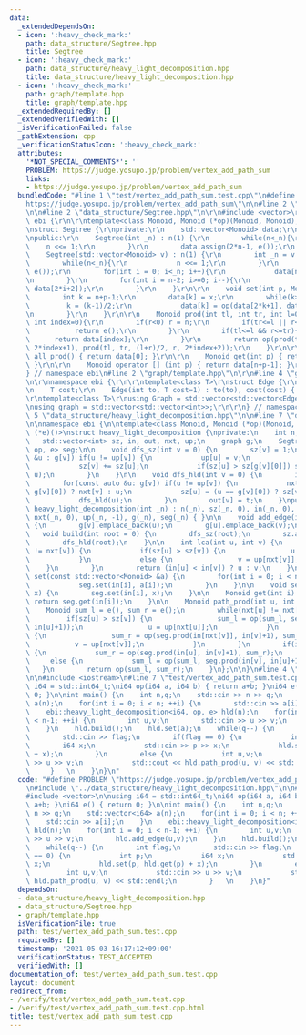 ```yaml
---
data:
  _extendedDependsOn:
  - icon: ':heavy_check_mark:'
    path: data_structure/Segtree.hpp
    title: Segtree
  - icon: ':heavy_check_mark:'
    path: data_structure/heavy_light_decomposition.hpp
    title: data_structure/heavy_light_decomposition.hpp
  - icon: ':heavy_check_mark:'
    path: graph/template.hpp
    title: graph/template.hpp
  _extendedRequiredBy: []
  _extendedVerifiedWith: []
  _isVerificationFailed: false
  _pathExtension: cpp
  _verificationStatusIcon: ':heavy_check_mark:'
  attributes:
    '*NOT_SPECIAL_COMMENTS*': ''
    PROBLEM: https://judge.yosupo.jp/problem/vertex_add_path_sum
    links:
    - https://judge.yosupo.jp/problem/vertex_add_path_sum
  bundledCode: "#line 1 \"test/vertex_add_path_sum.test.cpp\"\n#define PROBLEM \"\
    https://judge.yosupo.jp/problem/vertex_add_path_sum\"\n\n#line 2 \"data_structure/heavy_light_decomposition.hpp\"\
    \n\n#line 2 \"data_structure/Segtree.hpp\"\n\r\n#include <vector>\r\n\r\nnamespace\
    \ ebi {\r\n\r\ntemplate<class Monoid, Monoid (*op)(Monoid, Monoid), Monoid (*e)()>\r\
    \nstruct Segtree {\r\nprivate:\r\n    std::vector<Monoid> data;\r\n    int n;\r\
    \npublic:\r\n    Segtree(int _n) : n(1) {\r\n        while(n<_n){\r\n        \
    \    n <<= 1;\r\n        }\r\n        data.assign(2*n-1, e());\r\n    }\r\n\r\n\
    \    Segtree(std::vector<Monoid> v) : n(1) {\r\n        int _n = v.size();\r\n\
    \        while(n<_n){\r\n            n <<= 1;\r\n        }\r\n        data.assign(2*n-1,\
    \ e());\r\n        for(int i = 0; i<_n; i++){\r\n            data[n+i-1] = v[i];\r\
    \n        }\r\n        for(int i = n-2; i>=0; i--){\r\n            data[i] = op(data[2*i+1],\
    \ data[2*i+2]);\r\n        }\r\n    }\r\n\r\n    void set(int p, Monoid x){\r\n\
    \        int k = n+p-1;\r\n        data[k] = x;\r\n        while(k>0){\r\n   \
    \         k = (k-1)/2;\r\n            data[k] = op(data[2*k+1], data[2*k+2]);\r\
    \n        }\r\n    }\r\n\r\n    Monoid prod(int tl, int tr, int l=0, int r=-1,\
    \ int index=0){\r\n        if(r<0) r = n;\r\n        if(tr<=l || r<=tl){\r\n \
    \           return e();\r\n        }\r\n        if(tl<=l && r<=tr){\r\n      \
    \      return data[index];\r\n        }\r\n        return op(prod(tl, tr, l, (l+r)/2,\
    \ 2*index+1), prod(tl, tr, (l+r)/2, r, 2*index+2));\r\n    }\r\n\r\n    Monoid\
    \ all_prod() { return data[0]; }\r\n\r\n    Monoid get(int p) { return data[n+p-1];\
    \ }\r\n\r\n    Monoid operator [] (int p) { return data[n+p-1]; }\r\n};\r\n\r\n\
    } // namespace ebi\n#line 2 \"graph/template.hpp\"\n\r\n#line 4 \"graph/template.hpp\"\
    \n\r\nnamespace ebi {\r\n\r\ntemplate<class T>\r\nstruct Edge {\r\n    int to;\r\
    \n    T cost;\r\n    Edge(int to, T cost=1) : to(to), cost(cost) { }\r\n};\r\n\
    \r\ntemplate<class T>\r\nusing Graph = std::vector<std::vector<Edge<T>>>;\r\n\r\
    \nusing graph = std::vector<std::vector<int>>;\r\n\r\n} // namespace ebi\n#line\
    \ 5 \"data_structure/heavy_light_decomposition.hpp\"\n\n#line 7 \"data_structure/heavy_light_decomposition.hpp\"\
    \n\nnamespace ebi {\n\ntemplate<class Monoid, Monoid (*op)(Monoid, Monoid), Monoid\
    \ (*e)()>\nstruct heavy_light_decomposition {\nprivate:\n    int n, t = 0;\n \
    \   std::vector<int> sz, in, out, nxt, up;\n    graph g;\n    Segtree<Monoid,\
    \ op, e> seg;\n\n    void dfs_sz(int v = 0) {\n        sz[v] = 1;\n        for(auto\
    \ &u : g[v]) if(u != up[v]) {\n            up[u] = v;\n            dfs_sz(u);\n\
    \            sz[v] += sz[u];\n            if(sz[u] > sz[g[v][0]]) std::swap(g[v][0],\
    \ u);\n        }\n    }\n\n    void dfs_hld(int v = 0) {\n        in[v] = t++;\n\
    \        for(const auto &u: g[v]) if(u != up[v]) {\n            nxt[u] = (u ==\
    \ g[v][0]) ? nxt[v] : u;\n            sz[u] = (u == g[v][0]) ? sz[v] : sz[v]+1;\n\
    \            dfs_hld(u);\n        }\n        out[v] = t;\n    }\npublic:\n   \
    \ heavy_light_decomposition(int _n) : n(_n), sz(_n, 0), in(_n, 0), out(_n, 0),\
    \ nxt(_n, 0), up(_n, -1), g(_n), seg(_n) { }\n\n    void add_edge(int v, int u)\
    \ {\n        g[v].emplace_back(u);\n        g[u].emplace_back(v);\n    }\n\n \
    \   void build(int root = 0) {\n        dfs_sz(root);\n        sz.assign(n, 0);\n\
    \        dfs_hld(root);\n    }\n\n    int lca(int u, int v) {\n        while(nxt[u]\
    \ != nxt[v]) {\n            if(sz[u] > sz[v]) {\n                u = up[nxt[u]];\n\
    \            }\n            else {\n                v = up[nxt[v]];\n        \
    \    }\n        }\n        return (in[u] < in[v]) ? u : v;\n    }\n\n    void\
    \ set(const std::vector<Monoid> &a) {\n        for(int i = 0; i < n; ++i) {\n\
    \            seg.set(in[i], a[i]);\n        }\n    }\n\n    void set(int i, Monoid\
    \ x) {\n        seg.set(in[i], x);\n    }\n\n    Monoid get(int i) {\n       \
    \ return seg.get(in[i]);\n    }\n\n    Monoid path_prod(int u, int v) {\n    \
    \    Monoid sum_l = e(), sum_r = e();\n        while(nxt[u] != nxt[v]) {\n   \
    \         if(sz[u] > sz[v]) {\n                sum_l = op(sum_l, seg.prod(in[nxt[u]],\
    \ in[u]+1));\n                u = up[nxt[u]];\n            }\n            else\
    \ {\n                sum_r = op(seg.prod(in[nxt[v]], in[v]+1), sum_r);\n     \
    \           v = up[nxt[v]];\n            }\n        }\n        if(in[u] < in[v])\
    \ {\n            sum_r = op(seg.prod(in[u], in[v]+1), sum_r);\n        }\n   \
    \     else {\n            sum_l = op(sum_l, seg.prod(in[v], in[u]+1));\n     \
    \   }\n        return op(sum_l, sum_r);\n    }\n};\n\n}\n#line 4 \"test/vertex_add_path_sum.test.cpp\"\
    \n\n#include <iostream>\n#line 7 \"test/vertex_add_path_sum.test.cpp\"\n\nusing\
    \ i64 = std::int64_t;\ni64 op(i64 a, i64 b) { return a+b; }\ni64 e() { return\
    \ 0; }\n\nint main() {\n    int n,q;\n    std::cin >> n >> q;\n    std::vector<i64>\
    \ a(n);\n    for(int i = 0; i < n; ++i) {\n        std::cin >> a[i];\n    }\n\
    \    ebi::heavy_light_decomposition<i64, op, e> hld(n);\n    for(int i = 0; i\
    \ < n-1; ++i) {\n        int u,v;\n        std::cin >> u >> v;\n        hld.add_edge(u,v);\n\
    \    }\n    hld.build();\n    hld.set(a);\n    while(q--) {\n        int flag;\n\
    \        std::cin >> flag;\n        if(flag == 0) {\n            int p;\n    \
    \        i64 x;\n            std::cin >> p >> x;\n            hld.set(p, hld.get(p)\
    \ + x);\n        }\n        else {\n            int u,v;\n            std::cin\
    \ >> u >> v;\n            std::cout << hld.path_prod(u, v) << std::endl;\n   \
    \     }   \n    }\n}\n"
  code: "#define PROBLEM \"https://judge.yosupo.jp/problem/vertex_add_path_sum\"\n\
    \n#include \"../data_structure/heavy_light_decomposition.hpp\"\n\n#include <iostream>\n\
    #include <vector>\n\nusing i64 = std::int64_t;\ni64 op(i64 a, i64 b) { return\
    \ a+b; }\ni64 e() { return 0; }\n\nint main() {\n    int n,q;\n    std::cin >>\
    \ n >> q;\n    std::vector<i64> a(n);\n    for(int i = 0; i < n; ++i) {\n    \
    \    std::cin >> a[i];\n    }\n    ebi::heavy_light_decomposition<i64, op, e>\
    \ hld(n);\n    for(int i = 0; i < n-1; ++i) {\n        int u,v;\n        std::cin\
    \ >> u >> v;\n        hld.add_edge(u,v);\n    }\n    hld.build();\n    hld.set(a);\n\
    \    while(q--) {\n        int flag;\n        std::cin >> flag;\n        if(flag\
    \ == 0) {\n            int p;\n            i64 x;\n            std::cin >> p >>\
    \ x;\n            hld.set(p, hld.get(p) + x);\n        }\n        else {\n   \
    \         int u,v;\n            std::cin >> u >> v;\n            std::cout <<\
    \ hld.path_prod(u, v) << std::endl;\n        }   \n    }\n}"
  dependsOn:
  - data_structure/heavy_light_decomposition.hpp
  - data_structure/Segtree.hpp
  - graph/template.hpp
  isVerificationFile: true
  path: test/vertex_add_path_sum.test.cpp
  requiredBy: []
  timestamp: '2021-05-03 16:17:12+09:00'
  verificationStatus: TEST_ACCEPTED
  verifiedWith: []
documentation_of: test/vertex_add_path_sum.test.cpp
layout: document
redirect_from:
- /verify/test/vertex_add_path_sum.test.cpp
- /verify/test/vertex_add_path_sum.test.cpp.html
title: test/vertex_add_path_sum.test.cpp
---
```

